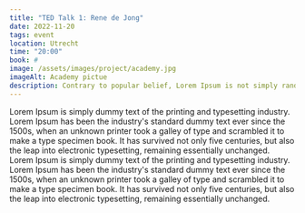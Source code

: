 ```yaml
---
title: "TED Talk 1: Rene de Jong"
date: 2022-11-20
tags: event
location: Utrecht
time: "20:00"
book: #
image: /assets/images/project/academy.jpg
imageAlt: Academy pictue
description: Contrary to popular belief, Lorem Ipsum is not simply random text. It has roots in a piece of classical Latin literature.
---
```


Lorem Ipsum is simply dummy text of the printing and typesetting industry. Lorem Ipsum has been the industry's standard
dummy text ever since the 1500s, when an unknown printer took a galley of type and scrambled it to make a type specimen
book. It has survived not only five centuries, but also the leap into electronic typesetting, remaining essentially
unchanged. Lorem Ipsum is simply dummy text of the printing and typesetting industry. Lorem Ipsum has been the
industry's standard dummy text ever since the 1500s, when an unknown printer took a galley of type and scrambled it to
make a type specimen book. It has survived not only five centuries, but also the leap into electronic typesetting,
remaining essentially unchanged.
